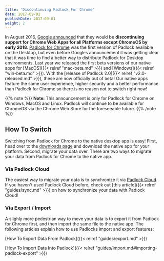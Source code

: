 ```yaml
---
title: 'Discontinuing Padlock For Chrome'
date: 2017-09-01
publishDate: 2017-09-01
weight: 2
---
```


In August 2016, [Google
announced](https://blog.chromium.org/2016/08/from-chrome-apps-to-web.html) that
they would be **discontinuing support for Chrome Web Apps for all Platforms
except ChromeOS by early 2018**. [Padlock for
Chrome](https://chrome.google.com/webstore/detail/padlock/npkoefjfcjbknoeadfkbcdpbapaamcif)
was the first version of Padlock available on the Desktop, but even before
Googles announcement it was getting clear that it was time to find a
better way to distribute Padlock for Desktop environments. Last year we
released the first beta versions of our native apps for [MacOS]({{< relref
"mac-beta.md" >}}) and [Windows]({{< relref "win-beta.md" >}}). With the
[release of Padlock 2.0]({{< relref "v2.0-released.md" >}}), these are now
officially out of beta! Our native apps feature the same user experience,
higher security and a better performance than Padlock for Chrome so there is no
reason not to switch right now!

{{% note %}}
**Note:** This announcement is only for Padlock for Chrome on Windows, MacOS
and Linux. Padlock will continue to be available for ChromeOS via the Chrome
Web Store for the foreseeable future.
{{% /note %}}

## How To Switch

Switching from Padlock for Chrome to the native desktop app is easy! First,
head over to the [downloads page](/downloads/) and download the native app for
your platform. Second, migrate your data over. There are two ways to migrate your
data from Padlock for Chrome to the native app.

### Via Padlock Cloud

The easiest way to migrate your data is to synchronize it via [Padlock
Cloud](https://cloud.padlock.io). If you haven't used Padlock Cloud before,
check out [this article]({{< relref "guides/sync.md" >}}) on how to
synchronize your data with Padlock Cloud!

### Via Export / Import

A slighly more pedestrian way to move your data is to export it from
Padlock for Chrome first, and then import the same file to the native app.
The following articles explain how to use Padlocks import and export features:

[How To Export Data From Padlock]({{< relref "guides/export.md" >}})

[How To Import Data Into Padlock]({{< relref "guides/import.md#importing-padlock-export" >}})
